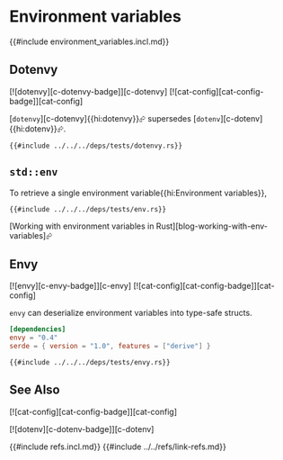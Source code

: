 # Environment variables

{{#include environment_variables.incl.md}}

## Dotenvy

[![dotenvy][c-dotenvy-badge]][c-dotenvy]  [![cat-config][cat-config-badge]][cat-config]

[`dotenvy`][c-dotenvy]{{hi:dotenvy}}⮳ supersedes [`dotenv`][c-dotenv]{{hi:dotenv}}⮳.

```rust,editable,no_run
{{#include ../../../deps/tests/dotenvy.rs}}
```

## `std::env`

To retrieve a single environment variable{{hi:Environment variables}},

```rust,editable,should_panic
{{#include ../../../deps/tests/env.rs}}
```

[Working with environment variables in Rust][blog-working-with-env-variables]⮳

## Envy

[![envy][c-envy-badge]][c-envy]  [![cat-config][cat-config-badge]][cat-config]

`envy` can deserialize environment variables into type-safe structs.

```toml
[dependencies]
envy = "0.4"
serde = { version = "1.0", features = ["derive"] }
```

```rust,editable,should_panic,noplayground
{{#include ../../../deps/tests/envy.rs}}
```

## See Also

[![cat-config][cat-config-badge]][cat-config]

[![dotenv][c-dotenv-badge]][c-dotenv]

{{#include refs.incl.md}}
{{#include ../../refs/link-refs.md}}
